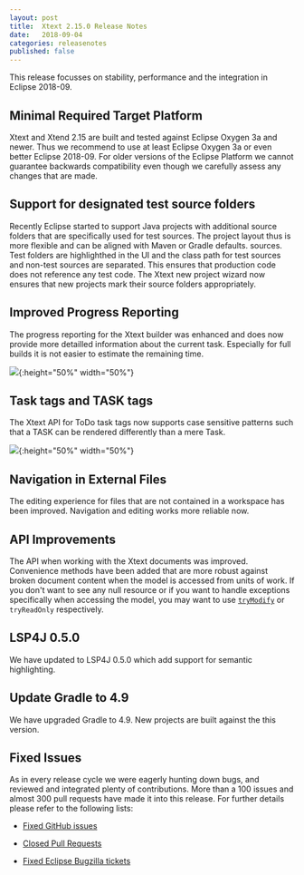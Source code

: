 ```yaml
---
layout: post
title:  Xtext 2.15.0 Release Notes
date:   2018-09-04
categories: releasenotes
published: false
---
```


This release focusses on stability, performance and the integration in Eclipse 2018-09. 

## Minimal Required Target Platform

Xtext and Xtend 2.15 are built and tested against Eclipse Oxygen 3a and newer. Thus we recommend to use at least Eclipse Oxygen 3a or even better Eclipse 2018-09. For older versions of the Eclipse Platform we cannot guarantee backwards compatibility even though we carefully assess any changes that are made. 

## Support for designated test source folders

Recently Eclipse started to support Java projects with additional source folders that are specifically used for test sources. The project layout thus is more flexible and can be aligned with Maven or Gradle defaults. sources. Test folders are highlighthed in the UI and the class path for test sources and non-test sources are separated. This ensures that production code does not reference any test code. The Xtext new project wizard now ensures that new projects mark their source folders appropriately.

## Improved Progress Reporting

The progress reporting for the Xtext builder was enhanced and does now provide more detailled information about the current task. Especially for full builds it is not easier to estimate the remaining time.

![]({{site.baseurl}}/images/releasenotes/2_15_progressmonitor.gif){:height="50%" width="50%"}

## Task tags and TASK tags

The Xtext API for ToDo task tags now supports case sensitive patterns such that a TASK can be rendered differently than a mere Task.

![]({{site.baseurl}}/images/releasenotes/2_15_tasktags.png){:height="50%" width="50%"}

## Navigation in External Files

The editing experience for files that are not contained in a workspace has been improved. Navigation and editing works more reliable now.

## API Improvements

The API when working with the Xtext documents was improved. Convenience methods have been added that are more robust against broken document content when the model is accessed from units of work. If you don't want to see any null resource or if you want to handle exceptions specifically when accessing the model, you may want to use [`tryModify`](https://github.com/eclipse/xtext-core/blob/master/org.eclipse.xtext.util/src/org/eclipse/xtext/util/concurrent/IWriteAccess.java#L53) or `tryReadOnly` respectively. 

## LSP4J 0.5.0

We have updated to LSP4J 0.5.0 which add support for semantic highlighting.

## Update Gradle to 4.9

We have upgraded Gradle to 4.9. New projects are built against the this version.

## Fixed Issues

As in every release cycle we were eagerly hunting down bugs, and reviewed and integrated plenty of contributions. More than a 100 issues and almost 300 pull requests have made it into this release. For further details please refer to the following lists:

- [Fixed GitHub issues](https://github.com/search?utf8=%E2%9C%93&q=is%3Aissue+milestone%3ARelease_2.15+is%3Aclosed+repo%3Aeclipse%2Fxtext+repo%3Aeclipse%2Fxtext-core+repo%3Aeclipse%2Fxtext-lib+repo%3Aeclipse%2Fxtext-extras+repo%3Aeclipse%2Fxtext-eclipse+repo%3Aeclipse%2Fxtext-idea+repo%3Aeclipse%2Fxtext-web+repo%3Aeclipse%2Fxtext-maven+repo%3Aeclipse%2Fxtext-xtend&type=Issues&ref=searchresults)

- [Closed Pull Requests](https://github.com/search?utf8=%E2%9C%93&q=is%3Apr+milestone%3ARelease_2.15+is%3Aclosed+repo%3Aeclipse%2Fxtext+repo%3Aeclipse%2Fxtext-core+repo%3Aeclipse%2Fxtext-lib+repo%3Aeclipse%2Fxtext-extras+repo%3Aeclipse%2Fxtext-eclipse+repo%3Aeclipse%2Fxtext-idea+repo%3Aeclipse%2Fxtext-web+repo%3Aeclipse%2Fxtext-maven+repo%3Aeclipse%2Fxtext-xtend&type=Issues&ref=searchresults)

- [Fixed Eclipse Bugzilla tickets](https://bugs.eclipse.org/bugs/buglist.cgi?bug_status=RESOLVED&bug_status=VERIFIED&bug_status=CLOSED&classification=Modeling&classification=Tools&columnlist=product%2Ccomponent%2Cassigned_to%2Cbug_status%2Cresolution%2Cshort_desc%2Cchangeddate%2Ckeywords&f0=OP&f1=OP&f3=CP&f4=CP&known_name=Xtext%202.15&list_id=16618269&product=TMF&product=Xtend&query_based_on=Xtext%202.15&query_format=advanced&status_whiteboard=v2.15&status_whiteboard_type=allwordssubstr)

